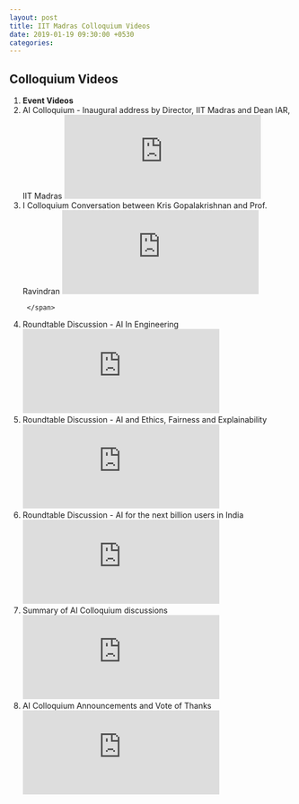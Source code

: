 ```yaml
---
layout: post
title: IIT Madras Colloquium Videos
date: 2019-01-19 09:30:00 +0530
categories:
---
```


<h2 class="post-title text-center"> Colloquium Videos</h2>
<ol class="publications container mt-4">
  <li class="row">
    <span class="col-5 text-center"><strong> Event </strong> </span>
    <span class="col-10 text-center"><strong> Videos</strong> </span>
  </li>
  <li class="row"> 
     <span class="col-5 text-center">
       AI Colloquium - Inaugural address by Director, IIT Madras and Dean IAR, IIT Madras 
       </span>
       <span class="col-10"> <iframe width="350" height="150" src="https://player.vimeo.com/video/336771207?title=0&byline=0&portrait=0" frameborder="0" allow="autoplay; encrypted-media" allowfullscreen></iframe>
     </span>
  </li> <li class="row">
     <span class="col-2 text-center">
       I Colloquium Conversation between Kris Gopalakrishnan and Prof. Ravindran
       </span> 
       <span class="col-10">
         <iframe width="350" height="150" src="https://player.vimeo.com/video/336943666?title=0&byline=0&portrait=0" frameborder="0" allow="autoplay; encrypted-media" allowfullscreen></iframe>

     </span>
  </li> <li class="row">
     <span class="col-2 text-center">
       Roundtable Discussion - AI In Engineering
       </span> <span class="col-10"> 
<iframe width="350" height="150" src="https://player.vimeo.com/video/336848778?title=0&byline=0&portrait=0" frameborder="0" allow="autoplay; encrypted-media" allowfullscreen></iframe>
     </span>
  </li> <li class="row">
     <span class="col-2 text-center">
       Roundtable Discussion - AI and Ethics, Fairness and Explainability
       </span> <span class="col-10">
       <iframe width="350" height="150" src="https://player.vimeo.com/video/336953971?title=0&byline=0&portrait=0" frameborder="0" allow="autoplay; encrypted-media" allowfullscreen></iframe>  
     </span>
  </li> <li class="row">
     <span class="col-2 text-center">
       Roundtable Discussion - AI for the next billion users in India
       </span> <span class="col-10">
      <iframe width="350" height="150" src="https://player.vimeo.com/video/336956634?title=0&byline=0&portrait=0" frameborder="0" allow="autoplay; encrypted-media" allowfullscreen></iframe>
     </span>
  </li> <li class="row">
     <span class="col-2 text-center">
       Summary of AI Colloquium discussions
       </span> <span class="col-10">
       <iframe width="350" height="150" src="https://player.vimeo.com/video/337244398?title=0&byline=0&portrait=0" frameborder="0" allow="autoplay; encrypted-media" allowfullscreen></iframe>
     </span>
  </li>
 <li class="row">
     <span class="col-2 text-center">
       AI Colloquium Announcements and Vote of Thanks
       </span> <span class="col-10">
      <iframe width="350" height="150" src="https://player.vimeo.com/video/337240718?title=0&byline=0&portrait=0" frameborder="0" allow="autoplay; encrypted-media" allowfullscreen></iframe>
     </span>
  </li>

</ol>
<ul>

